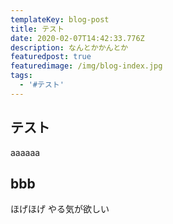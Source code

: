 ```yaml
---
templateKey: blog-post
title: テスト
date: 2020-02-07T14:42:33.776Z
description: なんとかかんとか
featuredpost: true
featuredimage: /img/blog-index.jpg
tags:
  - '#テスト'
---
```

## テスト
aaaaaa

## bbb


ほげほげ
やる気が欲しい

